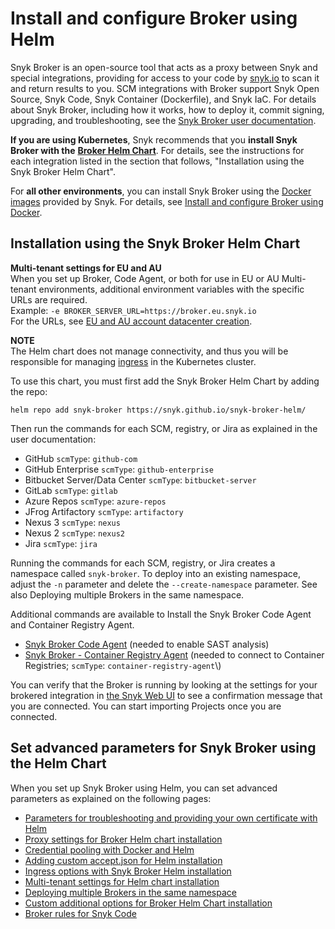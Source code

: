 # Install and configure Broker using Helm

Snyk Broker is an open-source tool that acts as a proxy between Snyk and special integrations, providing for access to your code by [snyk.io](http://snyk.io/) to scan it and return results to you. SCM integrations with Broker support Snyk Open Source, Snyk Code, Snyk Container (Dockerfile), and Snyk IaC. For details about Snyk Broker, including how it works, how to deploy it, commit signing, upgrading, and troubleshooting, see the [Snyk Broker user documentation](../).

**If you are using Kubernetes**, Snyk recommends that you **install Snyk Broker with the** [**Broker Helm Chart**](https://github.com/snyk/snyk-broker-helm). For details, see the instructions for each integration listed in the section that follows, "Installation using the Snyk Broker Helm Chart".

For **all other environments**, you can install Snyk Broker using the [Docker images](https://github.com/snyk/broker) provided by Snyk. For details, see [Install and configure Broker using Docker](install-and-configure-broker-using-docker.md).

## Installation using the Snyk Broker Helm Chart

**Multi-tenant settings for EU and AU**\
When you set up Broker, Code Agent, or both for use in EU or AU Multi-tenant environments, additional environment variables with the specific URLs are required.\
Example: `-e BROKER_SERVER_URL=https://broker.eu.snyk.io`\
For the URLs, see [EU and AU account datacenter creation](https://docs.snyk.io/snyk-processes/data-residency-at-snyk#eu-and-au-datacenter-account-creation).

**NOTE**\
The Helm chart does not manage connectivity, and thus you will be responsible for managing [ingress](advanced-setup-for-helm-chart-installation/ingress-options-with-snyk-broker-helm-installation.md) in the Kubernetes cluster.

To use this chart, you must first add the Snyk Broker Helm Chart by adding the repo:

`helm repo add snyk-broker https://snyk.github.io/snyk-broker-helm/`

Then run the commands for each SCM, registry, or Jira as explained in the user documentation:

* GitHub `scmType`: `github-com`
* GitHub Enterprise `scmType`: `github-enterprise`
* Bitbucket Server/Data Center `scmType`: `bitbucket-server`
* GitLab `scmType`: `gitlab`
* Azure Repos `scmType`: `azure-repos`
* JFrog Artifactory `scmType`: `artifactory`
* Nexus 3 `scmType`: `nexus`
* Nexus 2 `scmType`: `nexus2`
* Jira `scmType`: `jira`

Running the commands for each SCM, registry, or Jira creates a namespace called `snyk-broker`. To deploy into an existing namespace, adjust the `-n` parameter and delete the `--create-namespace` parameter. See also Deploying multiple Brokers in the same namespace.

Additional commands are available to Install the Snyk Broker Code Agent and Container Registry Agent.

* [Snyk Broker Code Agent](../snyk-broker-code-agent/) (needed to enable SAST analysis)
* [Snyk Broker - Container Registry Agent](../snyk-broker-container-registry-agent/) (needed to connect to Container Registries; `scmType`: `container-registry-agent`\\)

You can verify that the Broker is running by looking at the settings for your brokered integration in [the Snyk Web UI](https://app.snyk.io) to see a confirmation message that you are connected. You can start importing Projects once you are connected.

## Set advanced parameters for Snyk Broker using the Helm Chart

When you set up Snyk Broker using Helm, you can set advanced parameters as explained on the following pages:

* [Parameters for troubleshooting and providing your own certificate with Helm](advanced-setup-for-helm-chart-installation/parameters-for-troubleshooting-and-providing-your-own-certificate-with-helm.md)
* [Proxy settings for Broker Helm chart installation](advanced-setup-for-helm-chart-installation/proxy-settings-for-broker-helm-chart-installation.md)
* [Credential pooling with Docker and Helm](advanced-configuration-for-snyk-broker-docker-installation/credential-pooling-with-docker-and-helm.md)
* [Adding custom accept.json for Helm installation](advanced-setup-for-helm-chart-installation/adding-custom-accept.json-for-helm-installation.md)
* [Ingress options with Snyk Broker Helm installation](advanced-setup-for-helm-chart-installation/ingress-options-with-snyk-broker-helm-installation.md)
* [Multi-tenant settings for Helm chart installation](advanced-setup-for-helm-chart-installation/multi-tenant-settings-for-helm-chart-installation.md)
* [Deploying multiple Brokers in the same namespace](advanced-setup-for-helm-chart-installation/deploying-multiple-brokers-in-the-same-namespace.md)
* [Custom additional options for Broker Helm Chart installation](advanced-setup-for-helm-chart-installation/custom-additional-options-for-broker-helm-chart-installation.md)
* [Broker rules for Snyk Code](advanced-setup-for-helm-chart-installation/broker-rules-for-snyk-code.md)
